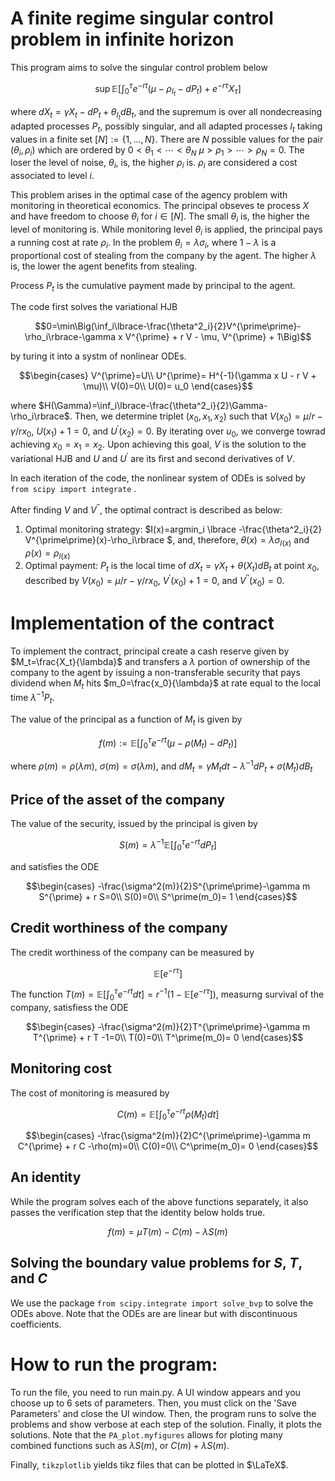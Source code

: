 # A finite regime singular control problem in infinite horizon
 
This program aims to solve the singular control problem below

$$\sup\mathbb{E}\Big[\int_0^\tau e^{-rt}\big(\mu-\rho_{I_t}-dP_t\big)+e^{-r\tau}X_\tau\Big]$$

where $dX_t=\gamma X_t -dP_t + \theta_{I_t}dB_t$, and the supremum is over all nondecreasing adapted processes $P_t$, possibly singular, and all adapted processes $I_t$ taking values in a finite set $[N]:=\lbrace1,...,N\rbrace$. There are $N$ possible values for the pair $(\theta_i,\rho_i)$ which are ordered by $0<\theta_1<\cdots<\theta_N$
$\mu>\rho_1>\cdots>\rho_N=0$. The loser the level of noise, $\theta_i$, is, the higher $\rho_i$ is. $\rho_i$ are considered a cost associated to level $i$.

This problem arises in the optimal case of the agency problem with monitoring in theoretical economics. The principal obseves te process $X$ and have freedom to choose $\theta_i$ for $i\in [N]$. The small $\theta_i$ is, the higher the level of monitoring is. While monitoring level $\theta_i$ is applied, the principal pays a running cost at rate $\rho_i$. In the problem $\theta_i=\lambda\sigma_i$, where $1-\lambda$ is a proportional  cost of stealing from the company by the agent. The higher $\lambda$ is, the lower the agent benefits from stealing.

Process $P_t$ is the cumulative payment made by principal to the agent. 

The code first solves the variational HJB

$$0=\min\Big(\inf_i\lbrace-\frac{\theta^2_i}{2}V^{\prime\prime}-\rho_i\rbrace-\gamma x V^{\prime} + r V - \mu, V^{\prime} + 1\Big)$$ 

by turing it into a systm of nonlinear ODEs.

$$\begin{cases}
V^{\prime}=U\\
U^{\prime}= H^{-1}(\gamma x U - r V + \mu)\\
V(0)=0\\
U(0)= u_0
\end{cases}$$

where $H(\Gamma)=\inf_i\lbrace-\frac{\theta^2_i}{2}\Gamma-\rho_i\rbrace$. Then, we determine triplet $(x_0,x_1,x_2)$ such that $V(x_0)=\mu/r-\gamma/r x_0$, $U(x_1)+1=0$, and $U^{\prime}(x_2)=0$. By iterating over $u_0$, we converge towrad achieving $x_0=x_1=x_2$. Upon achieving this goal, $V$ is the solution to the variational  HJB and $U$ and $U^\prime$ are its first and second derivatives of $V$. 

In each iteration of the code, the nonlinear system of ODEs is solved by ```from scipy import integrate``` .

After finding $V$ and $V^{\prime\prime}$, the optimal contract is described as below: 

1. Optimal monitoring strategy: $I(x)=argmin_i \lbrace -\frac{\theta^2_i}{2} V^{\prime\prime}(x)-\rho_i\rbrace $, and, therefore, $\theta(x)=\lambda\sigma_{I(x)}$ and  $\rho(x)=\rho_{I(x)}$
2. Optimal payment: $P_t$ is the local time of $dX_t=\gamma X_t + \theta(X_t)dB_t$ at point $x_0$, described by $V(x_0)=\mu/r-\gamma/r x_0$, $V^{\prime}(x_0)+1=0$, and $V^{\prime\prime}(x_0)=0$.

# Implementation of the contract
To implement the contract, principal create a cash reserve given by $M_t=\frac{X_t}{\lambda}$ and transfers a $\lambda$ portion of ownership of the company to the agent by issuing a non-transferable security that pays dividend when $M_t$ hits  $m_0=\frac{x_0}{\lambda}$ at rate equal to the local time $\lambda^{-1}P_t$.

The value of the principal as a function of $M_t$ is given by

$$f(m):=\mathbb{E}\Big[\int_0^\tau e^{-rt}\big(\mu-\rho(M_t)-dP_t\big)\Big]$$

where $\rho(m)=\rho(\lambda m)$, $\sigma(m)=\sigma(\lambda m)$, and $dM_t=\gamma M_t dt -\lambda^{-1}dP_t + \sigma(M_t)dB_t$

## Price of the asset of the company

The value of the security, issued by the principal is given by 

$$S(m)=\lambda^{-1}\mathbb{E}\Big[\int_0^\tau e^{-rt} dP_t\Big]$$

and satisfies the ODE

$$\begin{cases}
-\frac{\sigma^2(m)}{2}S^{\prime\prime}-\gamma m S^{\prime} + r S=0\\
S(0)=0\\
S^\prime(m_0)= 1
\end{cases}$$

## Credit worthiness of the company

The credit worthiness of the company can be measured by 

$$\mathbb{E}[e^{-r\tau} ]$$

The function $T(m)=\mathbb{E}\Big[\int_0^\tau e^{-rt} dt\Big]=r^{-1}(1-\mathbb{E}[e^{-r\tau}])$, measurng survival of the company, satisfiess the ODE 

$$\begin{cases}
-\frac{\sigma^2(m)}{2}T^{\prime\prime}-\gamma m T^{\prime} + r T -1=0\\
T(0)=0\\
T^\prime(m_0)= 0
\end{cases}$$


## Monitoring cost

The cost of monitoring is measured by 

$$C(m)=\mathbb{E}\Big[\int_0^\tau e^{-rt} \rho(M_t) dt\Big]$$

$$\begin{cases}
-\frac{\sigma^2(m)}{2}C^{\prime\prime}-\gamma m C^{\prime} + r C -\rho(m)=0\\
C(0)=0\\
C^\prime(m_0)= 0
\end{cases}$$


## An identity

While the program solves each of the above functions separately, it also passes the verification step that the identity below holds true.

$$f(m)=\mu T(m) - C(m) -\lambda S(m)$$

## Solving the boundary value problems for $S$, $T$, and $C$

We use the package ```from scipy.integrate import solve_bvp``` to solve the ODEs above. Note that the ODEs are are linear but with   discontinuous coefficients.




# How to run the program:

To run the file, you need to run main.py. A UI window appears and you choose up to 6 sets of parameters. Then, you must click on the 'Save Parameters' and close the UI window. Then, the program runs to solve the problems and show verbose at each step of the solution. Finally, it plots the solutions. Note that the  ```PA_plot.myfigures``` allows for ploting many combined functions such as $\lambda S(m)$, or $C(m)+\lambda S(m)$. 

Finally, ```tikzplotlib``` yields tikz files that can be plotted in $\LaTeX$.
